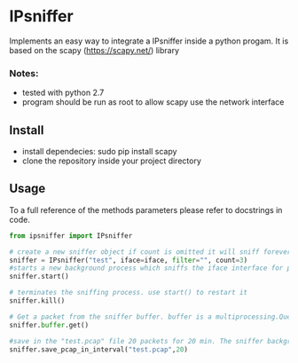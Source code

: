 # IPsniffer
Implements an easy way to integrate a IPsniffer inside a python progam. It is based on the scapy (https://scapy.net/) library 

### Notes: 
- tested with python 2.7
- program should be run as root to allow scapy use the network interface

## Install
- install dependecies: sudo pip install scapy
- clone the repository inside your project directory

## Usage
To a full reference of the methods parameters please refer to docstrings in code. 

```python
from ipsniffer import IPsniffer

# create a new sniffer object if count is omitted it will sniff forever
sniffer = IPsniffer("test", iface=iface, filter="", count=3)
#starts a new background process which sniffs the iface interface for packest filtered by filter (tcpdum syntax)
sniffer.start()

# terminates the sniffing process. use start() to restart it
sniffer.kill() 

# Get a packet from the sniffer buffer. buffer is a multiprocessing.Queue object
sniffer.buffer.get()

#save in the "test.pcap" file 20 packets for 20 min. The sniffer background process is unaffected by this method as well as the content of the buffer.
sniffer.save_pcap_in_interval("test.pcap",20)

```

